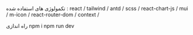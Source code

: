 تکمولوژی های استفاده شده :
react / tailwind / antd / scss / react-chart-js / mui / m-icon / react-router-dom / context / 

راه اندازی 
npm i 
npm run dev 
